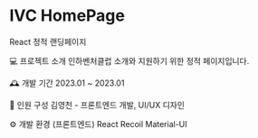 # IVC HomePage 
React 정적 랜딩페이지

💻 프로젝트 소개
인하벤처클럽 소개와 지원하기 위한 정적 페이지입니다.

🕰️ 개발 기간
2023.01 ~ 2023.01

🧑 인원 구성
김영천 - 프론트엔드 개발, UI/UX 디자인

⚙️ 개발 환경 (프론트엔드)
React
Recoil
Material-UI

